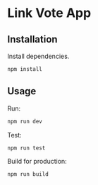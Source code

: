 # Link Vote App

## Installation

Install dependencies.

```bash
npm install
```

## Usage

Run:

```bash
npm run dev
```

Test:

```bash
npm run test
```

Build for production:

```bash
npm run build
```
